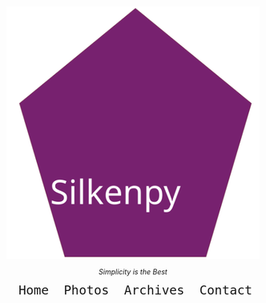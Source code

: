 <center>

   <img alt="silkenpy logo" src="/images/silkenpy.svg"><br>
   
   <i>Simplicity is the Best</i>
  <pre> <a style="font-size: 25px;href="home.md" > Home </a><a style="font-size: 25px;href="photos.md"> Photos </a><a style="font-size: 25px;href="archives.md"> Archives </a><a style="font-size: 25px; href="contact.md"> Contact </a></pre>
</center>

